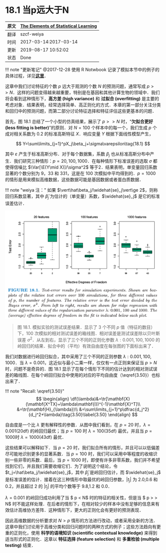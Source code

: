 # 18.1 当p远大于N

| 原文   | [The Elements of Statistical Learning](https://web.stanford.edu/~hastie/ElemStatLearn/printings/ESLII_print12.pdf) |
| ---- | ---------------------------------------- |
| 翻译   | szcf-weiya                               |
| 时间   | 2017-03-14:2017-03-14                    |
| 更新   | 2019-08-17 10:52:02                  |
| 状态 | Done |

!!! note "更新笔记"
    @2017-12-28 使用 R Notwbook 记录了模拟本节中的例子的具体过程，详见[**这里**](../notes/HighDim/sim18_1/index.html)．

这章中我们讨论特征的个数 $p$ 远大于观测的个数 $N$ 的预测问题，通常写成 $p >> N$．这样的问题变得越来越重要，特别是在基因和其他计算生物的领域中．我们将会看到这种情形下，**高方差 (high variance)** 和 **过拟合 (overfitting)** 是主要的考虑对象．结果表明，经常选择简单、高正则化的方式．本章的第一部分关注分类和回归中的预测问题，而第二部分讨论特征选择和特征评估这些更基本的问题．

首先，图 18.1 总结了一个小型的仿真结果，展示了 $p >> N$ 时，“**欠拟合更好 (less fitting is better)**”的原则．对 $N=100$ 个样本中的每一个，我们生成 $p$ 个成对相关系数为 $0.2$ 的标准高斯特征 $X$．响应变量 $Y$ 根据下面线性模型产生，

$$
Y=\sum\limits_{j=1}^pX_j\beta_j+\sigma\varepsilon\tag{18.1}
$$

其中 $\varepsilon$ 产生于标准高斯分布．对于每个数据集，系数 $\beta_j$ 也从标准高斯分布中产生．我们研究三种情形：$p=20,100,1000$．在每种情形下标准误差的选取 $\sigma$ 都使得信噪比 $\Var[\E(Y\mid X)]/\sigma^2$ 等于$2$．结果表明，单变量回归系数显著的个数分别为 9，33 和 331，这是在 100 次模拟中平均得到的．$p=1000$ 的情形是用来模拟高维数据，这些数据可能是基因数据或者蛋白质数据．

!!! note "weiya 注："
    如果 $\vert\hat\beta_j/\widehat{se}_j\vert\ge 2$，则称回归系数显著，其中 $\hat\beta_j$ 为估计的（单变量）系数，$\widehat{se}_j$ 是它的标准误差估计．

![](../img/18/fig18.1.png)

> 图 18.1. 模拟实验的测试误差结果．显示了 3 个不同 $p$ 值（特征的数目）下，100 次模拟的相对测试误差的箱线图．相对误差是测试误差除以贝叶斯误差 $\sigma^2$．从左到右，显示了三个不同的正则化参数 $\lambda:0.001,100,1000$ 的岭回归的结果．拟合中的（平均）有效自由度在每张图的下面标出来了．

我们对数据进行岭回归拟合，其中采用了三个不同的正则参数 $\lambda:0.001,100,1000$．当 $\lambda=0.001$，这近似与最小二乘一样，仅仅有一点正则来保证当 $p > N$ 时，问题不是奇异的．图 18.1 显示了在每个情形下不同的估计达到的相对测试误差的箱线图．在每个岭回归拟合中使用的对应的平均自由度（\eqref{3.50}）也标出来了．

!!! note "Recall: \eqref{3.50}"
    $$
    \begin{align}
    \df(\lambda)&=\tr[\mathbf{X}(\mathbf{X^TX}+\lambda\mathbf{I})^{-1}\mathbf{X}^T]\\
    &=\tr(\mathbf{H}_{\lambda})\\
    &=\sum\limits_{j=1}^p\dfrac{d_j^2}{d_j^2+\lambda}\tag{3.50}\label{3.50}
    \end{align}
    $$

自由度是一个比 $\lambda$ 更有解释性的参数．从图中我们看到，在 $p=20$ 时，$\lambda=0.001$(20df) 的岭回归最优；当 $p=100$ 时 $\lambda=100$(35df) 最优，并且当 $p=1000$时 $\lambda=1000$(43df) 最优．

这些结果可以解释如下．当 $p=20$ 时，我们拟合所有的情形，并且可以以低偏差尽可能地识别更多的显著系数．当 $p=100$ 时，我们可以采用中等程度的收缩识别一些非零的系数．最后，当 $p=1000$ 时，即使有许多非零系数，我们并不希望找到它们，并且我们需要收缩它们．为了说明这个结论，令 $t_j=\hat\beta_j/\widehat{se}_j$，其中 $\hat\beta_j$ 是岭回归估计，而 $\widehat{se}_j$ 是标准误差的估计．接着在这三种情形中取最优的岭回归参数，$\vert t_j\vert$ 为 2.0,0.6 和 0.2，并且超过 2 的 $\vert t_j\vert$ 的平均个数等于 9.8,1.2 和 0.0．

$\lambda=0.001$ 的岭回归成功利用了当 $ p < N$ 时的特征的相关性，但是当 $ p > > N$ 时不能这样处理．在后者的情形下，在相对较少的样本中没有足够的信息来有效估计高维协方差阵．这种情形下，更大的正则化会有更好的预测表现．

因此高维数据的分析要求对 $N > p$ 情形的方法进行改动，或者采用全新的方法．这章中我们讨论用于高维分类和回归问题时的两种方式的例子；这些方法趋向有更重的正则化，使用 **科学的语境知识 (scientific contextual knowledge)** 来得到适当形式的正则化．这章以 **特征选择 (feature selection)** 和 **多重检验 (multiple testing)** 结束．
